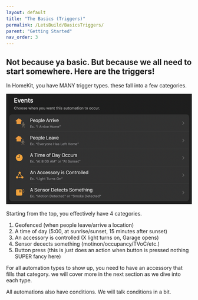 ```yaml
---
layout: default
title: "The Basics (Triggers)"
permalink: /LetsBuild/BasicsTriggers/
parent: "Getting Started"
nav_order: 3
---
```

## Not because ya basic. But because we all need to start somewhere. Here are the triggers!


In HomeKit, you have MANY trigger types. these fall into a few categories.

![jtd](https://github.com/PaRkThEcAr/PaRkThEcAr.github.io/blob/main/docs/LetsBuild/Images/TriggerTypesStock.png?raw=true)

Starting from the top, you effectively have 4 categories.

1. Geofenced (when people leave/arrive a location)
2. A time of day (5:00, at sunrise/sunset, 15 minutes after sunset)
3. An accessory is controlled (X light turns on, Garage opens)
4. Sensor decects something (motinon/occupancy/TVoC/etc.)
5. Button press (this is just does an action when button is pressed nothing SUPER fancy here)

For all automation types to show up, you need to have an accessory that fills that category. we will cover more in the next section as we dive into each type.

All automations also have conditions. We will talk conditions in a bit.
